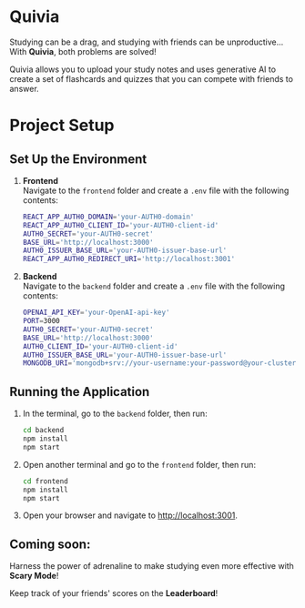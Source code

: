 # Quivia

Studying can be a drag, and studying with friends can be unproductive... With **Quivia**, both problems are solved! 

Quivia allows you to upload your study notes and uses generative AI to create a set of flashcards and quizzes that you can compete with friends to answer.

# Project Setup
## Set Up the Environment

1. **Frontend**  
    Navigate to the `frontend` folder and create a `.env` file with the following contents:
    ```bash
    REACT_APP_AUTH0_DOMAIN='your-AUTH0-domain'
    REACT_APP_AUTH0_CLIENT_ID='your-AUTH0-client-id'
    AUTH0_SECRET='your-AUTH0-secret'
    BASE_URL='http://localhost:3000'
    AUTH0_ISSUER_BASE_URL='your-AUTH0-issuer-base-url'
    REACT_APP_AUTH0_REDIRECT_URI='http://localhost:3001'
    ```

2. **Backend**  
    Navigate to the `backend` folder and create a `.env` file with the following contents:
    ```bash
    OPENAI_API_KEY='your-OpenAI-api-key'
    PORT=3000
    AUTH0_SECRET='your-AUTH0-secret'
    BASE_URL='http://localhost:3000'
    AUTH0_CLIENT_ID='your-AUTH0-client-id'
    AUTH0_ISSUER_BASE_URL='your-AUTH0-issuer-base-url'
    MONGODB_URI='mongodb+srv://your-username:your-password@your-cluster.mongodb.net/?retryWrites=true&w=majority&appName=your-app-name'
    ```

## Running the Application

1. In the terminal, go to the `backend` folder, then run:
    ```bash
    cd backend
    npm install
    npm start
    ```

2. Open another terminal and go to the `frontend` folder, then run:
    ```bash
    cd frontend
    npm install
    npm start
    ```

3. Open your browser and navigate to [http://localhost:3001](http://localhost:3001).


## Coming soon:
Harness the power of adrenaline to make studying even more effective with **Scary Mode**!

Keep track of your friends' scores on the **Leaderboard**!

